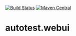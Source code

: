 [![Build Status](https://travis-ci.org/LinuxSuRen/autotest.webui.svg?branch=master)](https://travis-ci.org/LinuxSuRen/autotest.webui)
[![Maven Central](https://maven-badges.herokuapp.com/maven-central/com.surenpi.autotest/autotest.webui/badge.svg)](https://maven-badges.herokuapp.com/maven-central/com.surenpi.autotest/autotest.webui)

# autotest.webui
